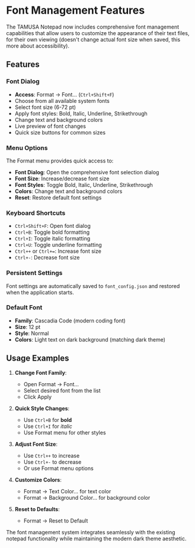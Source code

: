 # Font Management Features

The TAMUSA Notepad now includes comprehensive font management capabilities that allow users to customize the appearance of their text files, for their own viewing (doesn't change actual font size when saved, this more about accessibility).

## Features

### Font Dialog
- **Access**: Format → Font... (`Ctrl+Shift+F`)
- Choose from all available system fonts
- Select font size (6-72 pt)
- Apply font styles: Bold, Italic, Underline, Strikethrough
- Change text and background colors
- Live preview of font changes
- Quick size buttons for common sizes

### Menu Options
The Format menu provides quick access to:
- **Font Dialog**: Open the comprehensive font selection dialog
- **Font Size**: Increase/decrease font size
- **Font Styles**: Toggle Bold, Italic, Underline, Strikethrough
- **Colors**: Change text and background colors
- **Reset**: Restore default font settings

### Keyboard Shortcuts
- `Ctrl+Shift+F`: Open font dialog
- `Ctrl+B`: Toggle bold formatting
- `Ctrl+I`: Toggle italic formatting
- `Ctrl+U`: Toggle underline formatting
- `Ctrl++` or `Ctrl+=`: Increase font size
- `Ctrl+-`: Decrease font size

### Persistent Settings
Font settings are automatically saved to `font_config.json` and restored when the application starts.

### Default Font
- **Family**: Cascadia Code (modern coding font)
- **Size**: 12 pt
- **Style**: Normal
- **Colors**: Light text on dark background (matching dark theme)

## Usage Examples

1. **Change Font Family**: 
   - Open Format → Font...
   - Select desired font from the list
   - Click Apply

2. **Quick Style Changes**:
   - Use `Ctrl+B` for **bold**
   - Use `Ctrl+I` for <i> italic </i>
   - Use Format menu for other styles

3. **Adjust Font Size**:
   - Use `Ctrl++` to increase
   - Use `Ctrl+-` to decrease
   - Or use Format menu options

4. **Customize Colors**:
   - Format → Text Color... for text color
   - Format → Background Color... for background color

5. **Reset to Defaults**:
   - Format → Reset to Default

The font management system integrates seamlessly with the existing notepad functionality while maintaining the modern dark theme aesthetic.
